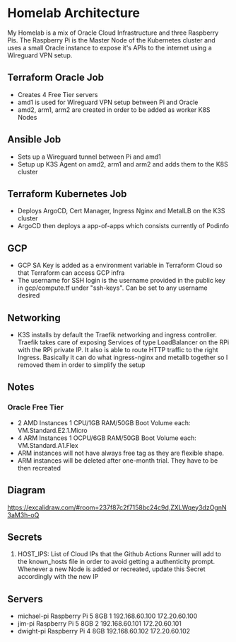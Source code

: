 # Homelab Architecture

My Homelab is a mix of Oracle Cloud Infrastructure and three Raspberry Pis. The Raspberry Pi is the Master Node of the Kubernetes cluster and uses a small Oracle instance to expose it's APIs to the internet using a Wireguard VPN setup.

## Terraform Oracle Job
- Creates 4 Free Tier servers
- amd1 is used for Wireguard VPN setup between Pi and Oracle
- amd2, arm1, arm2 are created in order to be added as worker K8S Nodes

## Ansible Job
- Sets up a Wireguard tunnel between Pi and amd1
- Setup up K3S Agent on amd2, arm1 and arm2 and adds them to the K8S cluster

## Terraform Kubernetes Job
- Deploys ArgoCD, Cert Manager, Ingress Nginx and MetalLB on the K3S cluster
- ArgoCD then deploys a app-of-apps which consists currently of Podinfo

## GCP
- GCP SA Key is added as a environment variable in Terraform Cloud so that Terraform can access GCP infra
- The username for SSH login is the username provided in the public key in gcp/compute.tf under "ssh-keys". Can be set to any username desired

## Networking
- K3S installs by default the Traefik networking and ingress controller. Traefik takes care of exposing Services of type LoadBalancer on the RPi with the RPi private IP. It also is able to route HTTP traffic to the right Ingress. Basically it can do what ingress-nginx and metallb together so I removed them in order to simplify the setup

## Notes
### Oracle Free Tier
- 2 AMD Instances 1 CPU/1GB RAM/50GB Boot Volume each: VM.Standard.E2.1.Micro
- 4 ARM Instances 1 OCPU/6GB RAM/50GB Boot Volume each: VM.Standard.A1.Flex
- ARM instances will not have always free tag as they are flexible shape.
- ARM instances will be deleted after one-month trial. They have to be then recreated

## Diagram
https://excalidraw.com/#room=237f87c2f7158bc24c9d,ZXLWqey3dzOgnN3aM3h-oQ

## Secrets
1. HOST_IPS: List of Cloud IPs that the Github Actions Runner will add to the known_hosts file in order to avoid getting a authenticity prompt. Whenever a new Node is added or recreated, update this Secret accordingly with the new IP

## Servers
- michael-pi        Raspberry Pi 5 8GB 1    192.168.60.100      172.20.60.100
- jim-pi            Raspberry Pi 5 8GB 2    192.168.60.101      172.20.60.101 
- dwight-pi         Raspberry Pi 4 8GB      192.168.60.102      172.20.60.102
